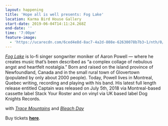 ```yaml
---
layout: happening
title: 'Hope all is well presents: Fog Lake'
location: Karma Bird House Gallery
start-date: 2019-06-04T14:11:24.268Z
end-date: ''
time: '7:00pm'
feature-image:
  - 'https://ucarecdn.com/6ced4e8d-8ac7-4a2d-808e-62630078b7b3~1/nth/0/'
---
```

[*Fog Lake*](https://foglake.bandcamp.com) is lo-fi singer songwriter moniker of Aaron Powell — where he creates music that’s been described as “a complex collage of nebulous angst and heartfelt nostalgia.” Born and raised on the island province of Newfoundland, Canada and in the small rural town of Glovertown (populated by only about 2000 people). Today, Powell lives in Montreal, Quebec writing, recording and playing with his band. His latest full length release entitled Captain was released on July 5th, 2018 via Montreal-based cassette label Stack Your Roster and on vinyl via UK based label Dog Knights Records.

with [*Trace Mountains*](tracemountains.bandcamp.com) and [*Bleach Day*](https://bleachday.bandcamp.com)


Buy tickets [**here**](https://l.facebook.com/l.php?u=https%3A%2F%2Ffoglake.bandcamp.com%2F%3Ffbclid%3DIwAR0H4AbMZi4eXk22-7V3ytZ9hHw5_t9g00rC5YHCfouczPmjq_x_99Qmx80&h=AT0_bo0aeI5N9bSev0PoacUXERmd5pon0RYZ6zVDvPDTYEUxAC_27lGIycuZkcq67IVbKhsPWHH99pUrSquPx1TSMrksI7W5tAaipPkhwVcIYrmuS1jh7-THkTCVSUGP-_I5QK0).
